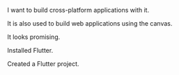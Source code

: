 I want to build cross-platform applications with it.

It is also used to build web applications using the canvas.

It looks promising.

Installed Flutter.

Created a Flutter project.